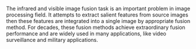 The infrared and visible image fusion task is an important problem in image processing field. It attempts to extract salient features from source images then these features are integrated into a single image by appropriate fusion method. For decades, these fusion methods achieve extraordinary fusion performance and are widely used in many applications, like video surveillance and military applications.   
